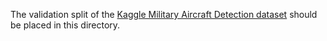 The validation split of the [Kaggle Military Aircraft Detection dataset](https://www.kaggle.com/datasets/a2015003713/militaryaircraftdetectiondataset?select=crop) should be placed in this directory.
